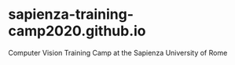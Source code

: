 # sapienza-training-camp2020.github.io
Computer Vision Training Camp at the Sapienza University of Rome
